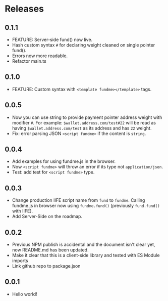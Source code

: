 # Releases

## 0.1.1

- FEATURE: Server-side fund() now live.
- Hash custom syntax `#` for declaring weight cleaned on single pointer fund().
- Errors now more readable.
- Refactor main.ts

## 0.1.0

- FEATURE: Custom syntax with `<template fundme></template>` tags.

## 0.0.5

- Now you can use string to provide payment pointer address weight with modifier `#`. For example: `$wallet.address.com/test#22` will be read as having `$wallet.address.com/test` as its address and has `22` weight.
- Fix: error parsing JSON `<script fundme>` if the content is `string`.

## 0.0.4

- Add examples for using fundme.js in the browser.
- Now `<script fundme>` will throw an error if its type not `application/json`.
- Test: add test for `<script fundme>` type.

## 0.0.3

- Change production IIFE script name from `fund` to `fundme`. Calling fundme.js in browser now using `fundme.fund()` (previously `fund.fund()` with IIFE).
- Add Server-Side on the roadmap.

## 0.0.2

- Previous NPM publish is accidental and the document isn't clear yet, now README.md has been updated.
- Make it clear that this is a client-side library and tested with ES Module imports
- Link github repo to package.json

## 0.0.1

- Hello world!
